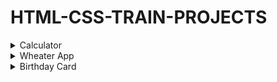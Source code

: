 # HTML-CSS-TRAIN-PROJECTS
<!-- GIFS MUST BE RECORDED ON 1350X600px -->
<details>
  <summary> Calculator </summary>
  <img src="https://github.com/NathanRibeiroC/HTML-CSS-TRAIN-PROJECTS/blob/master/gifs/Calculator.gif" width="1000" height="600" />
</details>

<details>
  <summary> Wheater App </summary>
</details>  

<details>
  <summary> Birthday Card </summary>
</details>  
